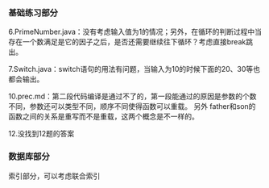 ### 基础练习部分

6.PrimeNumber.java：没有考虑输入值为1的情况；另外，在循环的判断过程中当存在一个数满足是它的因子之后，是否还需要继续往下循环？考虑直接break跳出。

7.Switch.java：switch语句的用法有问题，当输入为10的时候下面的20、30等也都会输出。

10.prec.md：第二段代码编译是通过不了的，第一段能通过的原因是参数的个数不同，参数还可以类型不同，顺序不同使得函数可以重载。
另外 father和son的函数之间的关系是重写而不是重载，这两个概念是不一样的。

12.没找到12题的答案

### 数据库部分

索引部分，可以考虑联合索引



